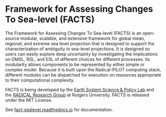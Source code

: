 # Framework for Assessing Changes To Sea-level (FACTS)

The Framework for Assessing Changes To Sea-level (FACTS) is an open-source modular, scalable, and extensive framework for global mean, regional, and extreme sea level projection that is designed to support the characterization of ambiguity in sea-level projections. It is designed so users can easily explore deep uncertainty by investigating the implications on GMSL, RSL, and ESL of different choices for different processes. Its modularity allows components to be represented by either simple or complex model. Because it is built upon the Radical-PILOT computing stack, different modules can be dispatched for execution on resources appropriate to their computational complexity.

FACTS is being developed by the [Earth System Science & Policy Lab](https://www.earthscipol.net) and the [RADICAL Research Group](https://radical.rutgers.edu) at Rutgers University. FACTS is released under the MIT License.

See [fact-sealevel.readthedocs.io](https://fact-sealevel.readthedocs.io) for documentation.
